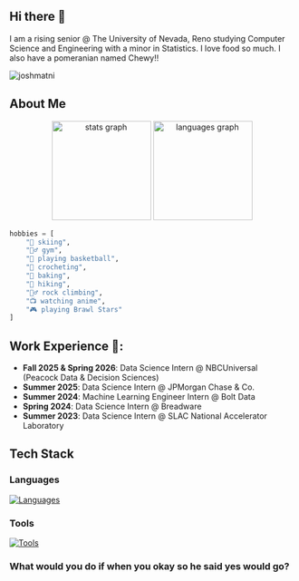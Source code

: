 ## Hi there 👋
I am a rising senior @ The University of Nevada, Reno studying Computer Science and Engineering with a minor in Statistics. I love food so much. I also have a pomeranian named Chewy!!
<p align="left"> <img src="https://komarev.com/ghpvc/?username=joshmatni&label=Profile%20views&color=0e75b6&style=flat" alt="joshmatni" /> </p>

## About Me

<div align="center">
  <img src="https://github-readme-stats.vercel.app/api?username=joshmatni&hide_title=false&hide_rank=false&show_icons=true&include_all_commits=true&count_private=true&disable_animations=false&theme=default&locale=en&hide_border=false&bg_color=CBF0D9&icon_color=4B9371&title_color=055F46&text_color=0D4021" height="175" alt="stats graph" />
  <img src="https://github-readme-stats.vercel.app/api/top-langs?username=joshmatni&locale=en&hide_title=false&layout=compact&card_width=350&langs_count=5&theme=default&hide_border=false&bg_color=CBF0D9&icon_color=4B9371&title_color=055F46&text_color=0D4021" height="175" alt="languages graph" />
</div>

```py
hobbies = [
    "🎿 skiing",
    "🏋️‍♂️ gym",
    "🏀 playing basketball",
    "🧶 crocheting",
    "🍰 baking",
    "🥾 hiking",
    "🧗‍♂️ rock climbing",
    "📺 watching anime",
    "🎮 playing Brawl Stars"
]
```

## Work Experience 🚀:
- **Fall 2025 & Spring 2026**: Data Science Intern @ NBCUniversal (Peacock Data & Decision Sciences)
- **Summer 2025**: Data Science Intern @ JPMorgan Chase & Co.
- **Summer 2024**: Machine Learning Engineer Intern @ Bolt Data
- **Spring 2024**: Data Science Intern @ Breadware
- **Summer 2023**: Data Science Intern @ SLAC National Accelerator Laboratory

## Tech Stack
### Languages
[![Languages](https://skillicons.dev/icons?i=python,cpp,c,r,js)](https://skillicons.dev)

### Tools
[![Tools](https://skillicons.dev/icons?i=kafka,aws,docker,postgres,mysql,nextjs,flask,sklearn,grafana,vscode,pytorch,tensorflow&theme=light)](https://skillicons.dev)

### What would you do if when you okay so he said yes would go?
